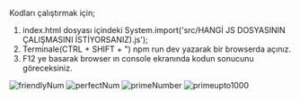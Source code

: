Kodları çalıştırmak için;
1. index.html dosyası içindeki  System.import('src/HANGİ JS DOSYASININ ÇALIŞMASINI İSTİYORSANIZ).js');
2. Terminale(CTRL + SHIFT + ") npm run dev yazarak bir browserda açınız.
3. F12 ye basarak browser ın console ekranında kodun sonucunu göreceksiniz.

![friendlyNum](https://user-images.githubusercontent.com/74349907/140187621-3898aa00-2c35-4821-924c-e011fa3cfe29.png)
![perfectNum](https://user-images.githubusercontent.com/74349907/140187622-4d9c51ee-bf1f-4838-983a-07d31ba1bbea.png)
![primeNumber](https://user-images.githubusercontent.com/74349907/140187623-5b93389f-84c6-4662-b860-247681d888c1.png)
![primeupto1000](https://user-images.githubusercontent.com/74349907/140187624-5347ecd7-1016-456f-9eff-1902d7e77095.png)
